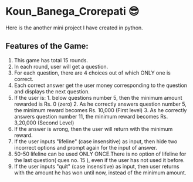 # Koun_Banega_Crorepati 😎

Here is the another mini project I have created in python.

## Features of the Game:

1. This game has total 15 rounds.
2. In each round, user will get a question.
3. For each question, there are 4 choices out of which ONLY one is correct.
4. Each correct answer get the user money corresponding to the question and displays the next question.
5. If the user is:
       1. below questions number 5, then the minimum amount rewarded is Rs. 0 (zero)
       2. As he correctly answers question number 5, the minimum reward becomes Rs. 10,000 (First level)
       3. As he correctly answers question number 11, the minimum reward becomes Rs. 3,20,000 (Second Level)
6. If the answer is wrong, then the user will return with the minimum reward.
7. If the user inputs "lifeline" (case insensitive) as input, then hide two incorrect options and prompt again for the input of answer.
8. 50-50 lifeline can be used ONLY ONCE.There is no option of lifeline for the last question( ques no. 15 ), even if the user has not used it before.
9. If the user inputs "quit" (case insensitive) as input, then user returns with the amount he has won until now, instead of the minimum amount.

            
            
            

